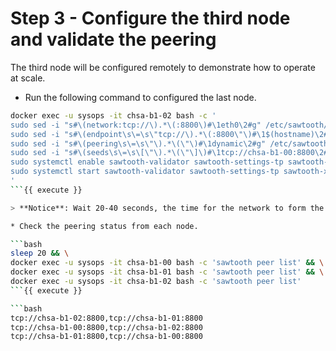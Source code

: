 # Step 3 - Configure the third node and validate the peering

The third node will be configured remotely to demonstrate how to operate at scale.

* Run the following command to configured the last node.

```bash
docker exec -u sysops -it chsa-b1-02 bash -c '
sudo sed -i "s#\(network:tcp://\).*\(:8800\)#\1eth0\2#g" /etc/sawtooth/validator.toml && \
sudo sed -i "s#\(endpoint\s\=\s\"tcp://\).*\(:8800\"\)#\1$(hostname)\2#g" /etc/sawtooth/validator.toml && \
sudo sed -i "s#\(peering\s\=\s\"\).*\(\"\)#\1dynamic\2#g" /etc/sawtooth/validator.toml && \
sudo sed -i "s#\(seeds\s\=\s\[\"\).*\(\"\]\)#\1tcp://chsa-b1-00:8800\2#g" /etc/sawtooth/validator.toml && \
sudo systemctl enable sawtooth-validator sawtooth-settings-tp sawtooth-xo-tp-python sawtooth-rest-api && \
sudo systemctl start sawtooth-validator sawtooth-settings-tp sawtooth-xo-tp-python sawtooth-rest-api
'
```{{ execute }}

> **Notice**: Wait 20-40 seconds, the time for the network to form the mesh.

* Check the peering status from each node.

```bash
sleep 20 && \
docker exec -u sysops -it chsa-b1-00 bash -c 'sawtooth peer list' && \
docker exec -u sysops -it chsa-b1-01 bash -c 'sawtooth peer list' && \
docker exec -u sysops -it chsa-b1-02 bash -c 'sawtooth peer list'
```{{ execute }}

```bash
tcp://chsa-b1-02:8800,tcp://chsa-b1-01:8800
tcp://chsa-b1-00:8800,tcp://chsa-b1-02:8800
tcp://chsa-b1-01:8800,tcp://chsa-b1-00:8800
```
